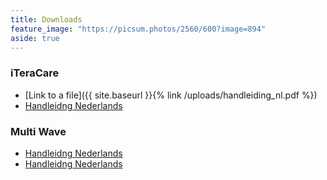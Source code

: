 ```yaml
---
title: Downloads
feature_image: "https://picsum.photos/2560/600?image=894"
aside: true
---
```


### iTeraCare
- [Link to a file]({{ site.baseurl }}{% link /uploads/handleiding_nl.pdf %})
- [Handleidng Nederlands](uploads/nederlands.pdf)

### Multi Wave
- [Handleidng Nederlands](uploads/nederlands.pdf)
- [Handleidng Nederlands](uploads/nederlands.pdf)


